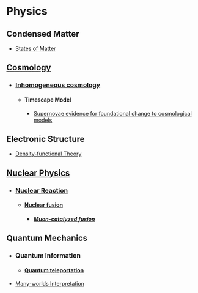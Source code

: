 # Physics

## Condensed Matter
- [States of Matter](./condensed-matter/states-of-matter.md)

## [Cosmology](https://en.wikipedia.org/wiki/Cosmology)
- ### [Inhomogeneous cosmology](https://en.wikipedia.org/wiki/Inhomogeneous_cosmology)
	- #### Timescape Model
		- [Supernovae evidence for foundational change to cosmological models](https://www.arxiv.org/abs/2412.15143#)
## Electronic Structure
- [Density-functional Theory](./electronic-structure/density-functional-theory.md)

## [Nuclear Physics](https://en.wikipedia.org/wiki/Nuclear_physics)
- ### [Nuclear Reaction](https://en.wikipedia.org/wiki/Nuclear_reaction)
	- #### [Nuclear fusion](https://en.wikipedia.org/wiki/Nuclear_fusion)
		- ##### [Muon-catalyzed fusion](https://en.wikipedia.org/wiki/Muon-catalyzed_fusion)
## Quantum Mechanics
- ### Quantum Information
	- #### [Quantum teleportation](physics/quantum-mechanics/quantum-teleportation/index.md)
- [Many-worlds Interpretation](./quantum-mechanics/philosophy/many-worlds.md)